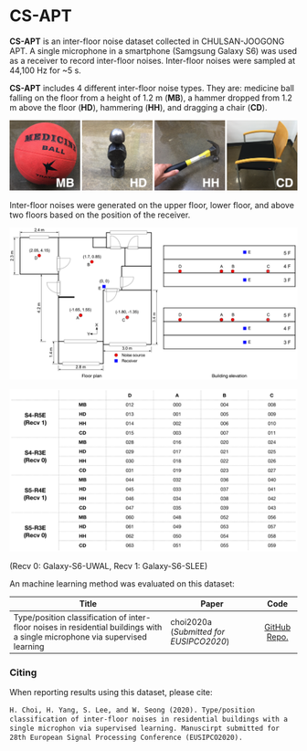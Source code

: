 # CS-APT

**CS-APT** is an inter-floor noise dataset collected in CHULSAN-JOOGONG APT. A single microphone in a smartphone (Samgsung Galaxy S6) was used as a receiver to record inter-floor noises. Inter-floor noises were sampled at 44,100 Hz for ~5 s.

**CS-APT** includes 4 different inter-floor noise types. They are: medicine ball falling on the floor from a height of 1.2 m (**MB**), a hammer dropped from 1.2 m above the floor (**HD**), hammering (**HH**), and dragging a chair (**CD**).

![](https://github.com/yodacatmeow/indoor-noise/blob/master/indoor-noise-set/CS-APT/figure/noise_type_v0.png)

Inter-floor noises were generated on the upper floor, lower floor, and above two floors based on the position of the receiver.

![](https://github.com/yodacatmeow/indoor-noise/blob/master/indoor-noise-set/CS-APT/figure/cs-apt-size_v4.png)

![](https://github.com/yodacatmeow/indoor-noise/blob/master/indoor-noise-set/CS-APT/figure/table_drawing.png)

(Recv 0: Galaxy-S6-UWAL, Recv 1: Galaxy-S6-SLEE)

An machine learning method was evaluated on this dataset:

| Title                                                        | Paper                                   |                             Code                             |
| ------------------------------------------------------------ | --------------------------------------- | :----------------------------------------------------------: |
| Type/position classification of inter-floor noises in residential buildings with a single microphone via supervised learning | choi2020a (*Submitted for EUSIPCO2020*) | [GitHub Repo.](https://github.com/yodacatmeow/indoor-noise/tree/master/inter-floor-noise-classification/eusipco2020) |



### Citing

When reporting results using this dataset, please cite:

```
H. Choi, H. Yang, S. Lee, and W. Seong (2020). Type/position classification of inter-floor noises in residential buildings with a single microphon via supervised learning. Manuscirpt submitted for 28th European Signal Processing Conference (EUSIPCO2020).
```

